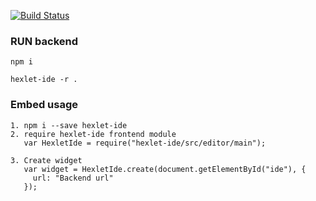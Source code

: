 [![Build Status](https://travis-ci.org/Hexlet/hexlet-ide.svg?branch=master)](https://travis-ci.org/Hexlet/hexlet-ide)

### RUN backend
    npm i

    hexlet-ide -r .

### Embed usage

    1. npm i --save hexlet-ide
    2. require hexlet-ide frontend module
       var HexletIde = require("hexlet-ide/src/editor/main");

    3. Create widget
       var widget = HexletIde.create(document.getElementById("ide"), {
         url: "Backend url"
       });
